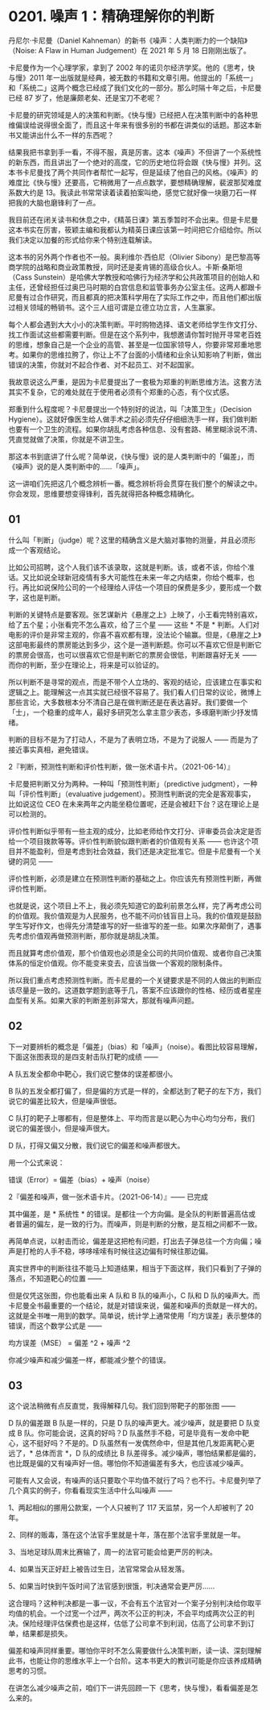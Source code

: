 # 0201. 噪声 1：精确理解你的判断

丹尼尔·卡尼曼（Daniel Kahneman）的新书《噪声：人类判断力的一个缺陷》（Noise: A Flaw in Human Judgement）在 2021 年 5 月 18 日刚刚出版了。

卡尼曼作为一个心理学家，拿到了 2002 年的诺贝尔经济学奖。他的《思考，快与慢》2011 年一出版就是经典，被无数的书籍和文章引用。他提出的「系统一」和「系统二」这两个概念已经成了我们文化的一部分。那么时隔十年之后，卡尼曼已经 87 岁了，他是廉颇老矣、还是宝刀不老呢？

卡尼曼的研究领域是人的决策和判断。《快与慢》已经把人在决策判断中的各种思维偏误给说得很全面了，而且这十年来有很多别的书都在讲类似的话题。那这本新书又能讲出什么不一样的东西呢？

结果我把书拿到手一看，不得不服，真是厉害。这本《噪声》不但讲了一个系统性的新东西，而且讲出了一个绝对的高度，它的历史地位将会跟《快与慢》并列。这本书卡尼曼找了两个共同作者帮忙一起写，但是延续了他自己的风格。《噪声》的难度比《快与慢》还要高，它稍微用了一点点数学，要想精确理解，裴波那契难度系数大约是 13。我读此书常常读着读着拍案叫绝，感觉它就好像一块磨刀石一样把我的大脑也磨锋利了一点。

我目前还在闭关读书和休息之中，《精英日课》第五季暂时不会出来。但是卡尼曼这本书实在厉害，筱颖主编和我都认为精英日课应该第一时间把它介绍给你。所以我们决定以加餐的形式给你来个特别连载解读。

这本书的另外两个作者也不一般。奥利维尔·西伯尼（Olivier Sibony）是巴黎高等商学院的战略和商业政策教授，同时还是麦肯锡的高级合伙人。卡斯·桑斯坦（Cass Sunstein）是哈佛大学教授和哈佛行为经济学和公共政策项目的创始人和主任，还曾经担任过奥巴马时期的白宫信息和监管事务办公室主任。这两人都跟卡尼曼有过合作研究，而且都真的把决策科学用在了实际工作之中，而且他们都出版过相关领域的畅销书。这个三人组可谓是立德立功立言，人生赢家。

每个人都会遇到大大小小的决策判断。平时购物选择、语文老师给学生作文打分、找工作面试这些都需要判断。但是在这个系列中，我想邀请你暂时抛开寻常老百姓的思维，想象自己是一个企业的高管、甚至是一位国家领导人，你要非常郑重地思考。如果你的思维拉胯了，你让上不了台面的小情绪和业余认知影响了判断，做出错误的决策，你就对不起合作者、对不起员工、对不起国家。

我故意说这么严重，是因为卡尼曼提出了一套极为郑重的判断思维方法。这套方法其实不复杂，它的难处就在于使用者必须有个郑重的心态，有个仪式感。

郑重到什么程度呢？卡尼曼提出一个特别好的说法，叫「决策卫生」（Decision Hygiene）。这就好像医生给人做手术之前必须先仔仔细细洗手一样，我们做判断也要有一个卫生的流程。如果你胡乱考虑各种信息、没有套路、稀里糊涂说不清、凭直觉就做了决策，你就是不讲卫生。

那这本书到底讲了什么呢？简单说，《快与慢》说的是人类判断中的「偏差」，而《噪声》说的是人类判断中的……「噪声」。

这一讲咱们先把这几个概念辨析一番。概念辨析将会贯穿在我们整个的解读之中。你会发现，思维要想变得锋利，首先就得把各种概念精确化。

## 01

什么叫「判断」（judge）呢？这里的精确含义是大脑对事物的测量，并且必须形成一个客观结论。

比如公司招聘，这个人我们该不该录取，这就是判断。该，或者不该，你给个准话。又比如说全球新冠疫情有多大可能性在未来一年之内结束，你给个概率，也行。再比如说保险公司的一个经理给人评估一个项目的保费是多少，要形成一个数字，这也是判断。

判断的关键特点是要客观。张艺谋新片《悬崖之上》上映了，小王看完特别喜欢，给了五个星；小张看完不怎么喜欢，给了三个星 —— 这些 * 不是 * 判断。人们对电影的评价是非常主观的，你喜不喜欢都有理，没法论个输赢。但是，《悬崖之上》这部电影最终的票房能达到多少，这个是一道判断题。你可以不喜欢它但是判断它的票房会很高，也可以很喜欢它但是判断它的票房会很低，判断跟喜好无关 —— 而你的判断，至少在理论上，将来是可以验证的。

所以判断不是寻常的观点，而是不带个人立场的、客观的结论，应该建立在事实和逻辑之上。能理解这一点其实就已经很不容易了。我们看人们日常的议论，微博上那些言论，大多数根本分不清自己是在做判断还是在表达喜好。我们要做一个「士」，一个稳重的成年人，最好多研究怎么拿主意少表态，多琢磨判断少抒发情绪。

判断的目标不是为了打动人，不是为了表明立场，不是为了说服人 —— 而是为了接近事实真相，避免错误。

2『判断，预测性判断和评价性判断，做一张术语卡片。（2021-06-14）』

卡尼曼把判断又分为两种。一种叫「预测性判断」（predictive judgment），一种叫「评价性判断」（evaluative judgement）。预测性判断说的完全是客观事实，比如说这位 CEO 在未来两年之内能坐稳位置呢，还是会被赶下台？这在理论上是可以检测的。

评价性判断似乎带有一些主观的成分，比如老师给作文打分、评审委员会决定是否给一个项目拨款等等。评价性判断貌似跟判断者的价值观有关系 —— 也许这个项目并不能盈利，但是考虑到社会效益，我们还是决定批准它。但是卡尼曼有一个关键的洞见 ——

评价性判断，必须是建立在预测性判断的基础之上。你应该先有预测性判断，再做评价性判断。

也就是说，这个项目上不上，我必须先知道它的盈利前景怎么样，完了再考虑公司的价值观。我价值观是为人民服务，也不能不问价钱盲目上马。我的价值观是鼓励学生写好作文，也得先分清楚谁写的好一些谁写的差一些。如果次序颠倒了，遇事先考虑价值观再做预测判断，那你就是胡乱决策。

而且就算考虑价值观，那个价值观也必须是全公司的共同价值观、或者你自己决策体系的恒定价值观。你不能变来变去，应该当做一个客观的限制条件。

所以我们重点考虑预测性判断。而卡尼曼的一个关键要求是不同的人做出的判断应该尽量是一致的。这道数学题到底等于几，答案不应该跟你的性格、经历或者星座血型有关系。如果大家的判断差别非常大，那就有噪声问题。

## 02

下一对要辨析的概念是「偏差」（bias）和「噪声」（noise）。看图比较容易理解，下面这张图表现的是四支射击队打靶的成绩 ——

A 队五发全都命中靶心，我们说它整体的误差都很小。

B 队的五发全都打偏了，但是偏的方式是一样的，全都达到了靶子的左下方，我们说它的偏差比较大，但是噪声很低。

C 队打的靶子上哪都有，但是整体上、平均而言是以靶心为中心均匀分布，我们说它的偏差很小，但是噪声很大。

D 队，打得又偏又分散，我们说它的偏差和噪声都很大。

用一个公式来说：

错误（Error）= 偏差（bias）+ 噪声（noise）

2『偏差和噪声，做一张术语卡片。（2021-06-14）』—— 已完成

其中偏差，是 * 系统性 * 的错误。是都往一个方向偏。是全队的判断普遍高估或者普遍的偏左，是一致的行为。而噪声，则是判断的分散，是互相之间都不一致。

再简单点说，以射击而论，偏差是这把枪有问题，打出去子弹总往一个方向偏；噪声是打枪的人手不稳，哆哆嗦嗦有时候往这边偏有时候往那边偏。

真实世界中的判断往往不能马上知道结果，相当于下面这样，我们只看到了子弹的落点，不知道靶心的位置 —— 

但是仅凭这张图，你也能看出来 A 队和 B 队的噪声小，C 队和 D 队的噪声大。而卡尼曼全书最重要的一个结论，就是对错误来说，偏差和噪声的贡献是一样大的。这就是全书唯一用到的数学。简单说，统计学上通常使用「均方误差」表示整体的错误，而这个数学公式是 ——

均方误差（MSE） = 偏差 ^2 + 噪声 ^2

你减少噪声和减少偏差一样，都能减少整个的错误。

## 03

这个说法稍微有点反直觉，我得解释几句。我们回到带靶子的那张图 ——

D 队的偏差跟 B 队是一样的，只是 D 队的噪声更大。减少噪声，就是要把 D 队变成 B 队。你可能会说，这真的好吗？D 队虽然手不稳，可是毕竟有一发命中靶心，这不挺好吗？不是的。D 队虽然有一发偶然命中，但是其他几发距离靶心更远了，* 总体而言 *，D 队的成绩比 B 队差得多。减少噪声，哪怕结果都是偏的，也比既是偏的又有噪声好一倍。哪怕你不知道偏差有多大，也应该减少噪声。

可能有人又会说，有噪声的话只要取个平均值不就行了吗？也不行。卡尼曼列举了几个真实的例子，你看看现实生活中什么叫噪声 ——

1、两起相似的挪用公款案，一个人只被判了 117 天监禁，另一个人却被判了 20 年。

2、同样的贩毒，落在这个法官手里就是十年，落在那个法官手里就是一年。

3、当地足球队周末比赛输了，周一的法官可能会给更严厉的判决。

4、如果当天正好赶上被告过生日，法官常常会从轻发落。

5、如果当时快到午饭时间了法官感到很饿，判决通常会更严厉……

这合理吗？这种判决都是一事一议，不会有五个法官对一个案子分别判决给你取平均值的机会。一个过宽一个过严，两次不公正的判决，不会平均成两次公正的判决。保险经理评估保费也是这样，估低了公司拿不到利润，估高了公司拿不到订单，结果都是损失。

偏差和噪声同样重要。哪怕你平时不怎么需要做什么决策判断，读一读、深刻理解此书，也能让你的思维水平上一个台阶。这本书更大的教训可能是你应该养成精确思考的习惯。

在讲怎么减少噪声之前，咱们下一讲先回顾一下《思考，快与慢》，看看偏差是怎么来的。